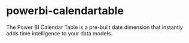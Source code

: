 # powerbi-calendartable
The Power BI Calendar Table is a pre-built date dimension that instantly adds time intelligence to your data models.

